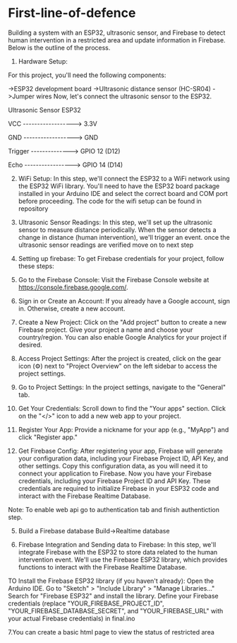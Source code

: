 # First-line-of-defence

Building a system with an ESP32, ultrasonic sensor, and Firebase to detect human intervention in a restricted area and update information in Firebase.
Below is the outline of the process.
1. Hardware Setup:

For this project, you'll need the following components:

->ESP32 development board
->Ultrasonic distance sensor (HC-SR04)
->Jumper wires
Now, let's connect the ultrasonic sensor to the ESP32.

Ultrasonic Sensor            ESP32

VCC ------------------> 3.3V

GND ------------------> GND

Trigger --------------> GPIO 12 (D12)

Echo -----------------> GPIO 14 (D14)



2. WiFi Setup:
In this step, we'll connect the ESP32 to a WiFi network using the ESP32 WiFi library. You'll need to have the ESP32 board package installed in your Arduino IDE and select the correct board and COM port before proceeding.
The code for the wifi setup can be found in repository

3. Ultrasonic Sensor Readings:
In this step, we'll set up the ultrasonic sensor to measure distance periodically. When the sensor detects a change in distance (human intervention), we'll trigger an event.
once the ultrasonic sensor readings are verified move on to next step

4. Setting up firebase:
To get Firebase credentials for your project, follow these steps:
1. Go to the Firebase Console: Visit the Firebase Console website at https://console.firebase.google.com/.
2. Sign in or Create an Account: If you already have a Google account, sign in. Otherwise, create a new account.
3. Create a New Project: Click on the "Add project" button to create a new Firebase project. Give your project a name and choose your country/region. You can also enable Google Analytics for your project if desired.
4. Access Project Settings: After the project is created, click on the gear icon (⚙️) next to "Project Overview" on the left sidebar to access the project settings.
5. Go to Project Settings: In the project settings, navigate to the "General" tab.
6. Get Your Credentials: Scroll down to find the "Your apps" section. Click on the "</>" icon to add a new web app to your project.
7. Register Your App: Provide a nickname for your app (e.g., "MyApp") and click "Register app."
8. Get Firebase Config: After registering your app, Firebase will generate your configuration data, including your Firebase Project ID, API Key, and other settings. Copy this configuration data, as you will need it to connect your application to Firebase.
Now you have your Firebase credentials, including your Firebase Project ID and API Key. These credentials are required to initialize Firebase in your ESP32 code and interact with the Firebase Realtime Database.

Note: To enable web api go to authentication tab and finish authentiction step.

5. Build a Firebase database
Build->Realtime database 

6. Firebase Integration and Sending data to Firebase:
In this step, we'll integrate Firebase with the ESP32 to store data related to the human intervention event. We'll use the Firebase ESP32 library, which provides functions to interact with the Firebase Realtime Database.

TO Install the Firebase ESP32 library (if you haven't already):
Open the Arduino IDE.
Go to "Sketch" > "Include Library" > "Manage Libraries..."
Search for "Firebase ESP32" and install the library.
Define your Firebase credentials (replace "YOUR_FIREBASE_PROJECT_ID", "YOUR_FIREBASE_DATABASE_SECRET", and "YOUR_FIREBASE_URL" with your actual Firebase credentials) in final.ino 

7.You can create a basic html page to view the status of restricted area



